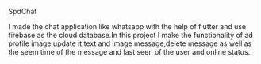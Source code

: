 SpdChat

I made the chat application like whatsapp with the help of flutter and use firebase as the cloud database.In this project I make the functionality of ad profile image,update it,text and image message,delete message as well as the seem time of the message and last seen of the user and online status.


 
